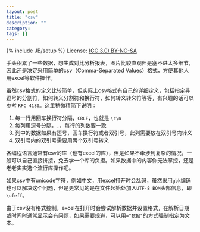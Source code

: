 ```yaml
---
layout: post
title: "csv"
description: ""
category: 
tags: []
---
```

{% include JB/setup %}
License: [(CC 3.0) BY-NC-SA](http://creativecommons.org/licenses/by-nc-sa/3.0/)

手头积累了一些数据，想生成对比分析报表，图片比较直观但是塞不进太多细节，因此还是决定采用简单的csv（Comma-Separated Values）格式，方便其他人用excel等软件操作。

虽然csv格式的定义比较简单，但实际上csv格式有自己的详细定义，包括指定非逗号的分割符，如何转义分割符和换行符，如何转义转义符等等，有兴趣的话可以参考 `RFC 4180`。这里稍微精简下说明：

1. 每一行用回车换行符分隔，`CRLF`，也就是 `\r\n`
1. 每列用逗号分隔，`,`，每行的列数要一致
1. 列中的数据如果有逗号，回车换行符或者双引号，此列需要放在双引号内转义
1. 双引号内的双引号需要用两个双引号转义

各编程语言通常有csv的库（也有excel的库），但是如果不牵涉到复杂的情况，一般可以自己直接拼接，免去学一个库的负担。如果数据中的内容你无法掌控，还是老老实实选个流行库操作吧。

如果csv中有unicode字符，例如中文，用excel打开时会乱码，虽然采用`gbk`编码也可以解决这个问题，但是更常见的是在文件起始处加入`UTF-8 BOM`头部信息，即`\ufeff`。

由于csv没有格式控制，excel在打开时会尝试解析数据并设置格式，在解析日期或时间时通常显示会有问题，如果需要规避，可以用`="数据"`的方式强制指定为文本。
